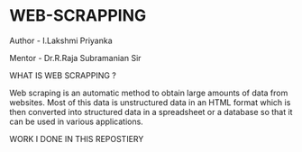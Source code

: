 # WEB-SCRAPPING

<p> Author - I.Lakshmi Priyanka <p>
<p> Mentor - Dr.R.Raja Subramanian Sir <p>
<p> WHAT IS WEB SCRAPPING ? <p>
<p> Web scraping is an automatic method to obtain large amounts of data from websites. Most of this data is unstructured data in an HTML format which is then converted into structured data in a spreadsheet or a database so that it can be used in various applications. <p>
<p> WORK I DONE IN THIS REPOSTIERY <p>
